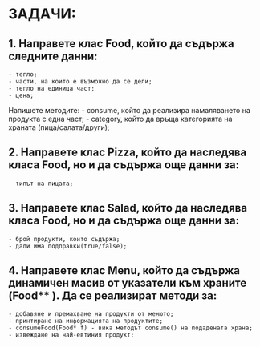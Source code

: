 # ЗАДАЧИ:

## 1. Направете клас Food, който да съдържа следните данни:
	- тегло;
	- части, на които е възможно да се дели;
	- тегло на единица част;
	- цена;

Напишете методите:
	- consume, който да реализира намаляването на продукта с една част;
	- category, който да връща категорията на храната (пица/салата/други);


## 2. Направете клас Pizza, който да наследява класа Food, но и да съдържа още данни за:
	- типът на пицата;


## 3. Направете клас Salad, който да наследява класа Food, но и да съдържа още данни за:
	- брой продукти, които съдържа;
	- дали има подправки(true/false);


## 4. Направете клас Menu, който да съдържа динамичен масив от указатели към храните (Food** ). Да се реализират методи за:
	- добавяне и премахване на продукти от менюто;
	- принтиране на информацията на продуктите;
	- consumeFood(Food* f) - вика методът consume() на подадената храна;
	- извеждане на най-евтиния продукт;